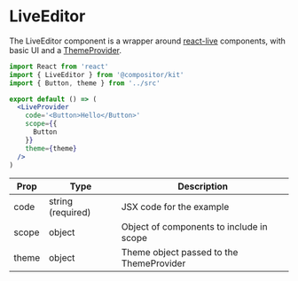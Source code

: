 # LiveEditor

The LiveEditor component is a wrapper around [react-live][react-live] components, with basic UI and a [ThemeProvider][theme-provider].

```jsx
import React from 'react'
import { LiveEditor } from '@compositor/kit'
import { Button, theme } from '../src'

export default () => (
  <LiveProvider
    code='<Button>Hello</Button>'
    scope={{
      Button
    }}
    theme={theme}
  />
)
```

Prop | Type | Description
---|---|---
code | string (required) | JSX code for the example
scope | object | Object of components to include in scope
theme | object | Theme object passed to the ThemeProvider


[react-live]: https://github.com/FormidableLabs/react-live
[theme-provider]: https://www.styled-components.com/docs/advanced#theming
